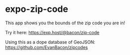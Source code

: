 # expo-zip-code

This app shows you the bounds of the zip code you are in!

Try it here: https://exp.host/@bacon/zip-code

Using this as a dope database of GeoJSON: https://github.com/EvanBacon/zipcodes

<!-- __AIzaSyCaFTDs0logFtHIZdiMqOsbUMWt8Mxwbwo__ -->
